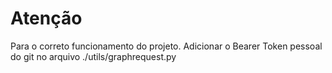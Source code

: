 
# Atenção

Para o correto funcionamento do projeto. Adicionar o Bearer Token pessoal do git no arquivo ./utils/graphrequest.py
